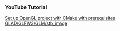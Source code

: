 ### YouTube Tutorial

[Set up OpenGL project with CMake with prerequisites GLAD/GLFW3/GLM/stb_image](https://shot511.github.io/2018-05-29-how-to-setup-opengl-project-with-cmake/)
